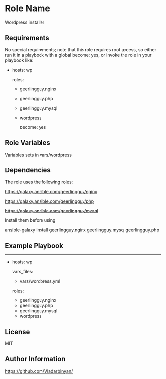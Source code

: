Role Name
=========

Wordpress installer

Requirements
------------

No special requirements; note that this role requires root access, so either run it in a playbook with a global become: yes, or invoke the role in your playbook like:

- hosts: wp

  roles:  

    - geerlingguy.nginx 
    - geerlingguy.php
    - geerlingguy.mysql
    - wordpress
    
      become: yes


Role Variables
--------------

Variables sets in vars/wordpress

Dependencies
------------

The role uses the following roles:

https://galaxy.ansible.com/geerlingguy/nginx

https://galaxy.ansible.com/geerlingguy/php

https://galaxy.ansible.com/geerlingguy/mysql

Install them before using

ansible-galaxy install geerlingguy.nginx geerlingguy.mysql geerlingguy.php

Example Playbook
----------------

---
- hosts: wp

  vars_files:

    - vars/wordpress.yml 

  roles:

    - geerlingguy.nginx 
    - geerlingguy.php
    - geerlingguy.mysql
    - wordpress


License
-------

MIT

Author Information
------------------

https://github.com/Vladarbinyan/
